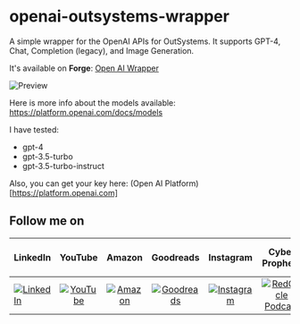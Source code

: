 # openai-outsystems-wrapper

A simple wrapper for the OpenAI APIs for OutSystems. It supports GPT-4, Chat, Completion (legacy), and Image Generation.

It's available on **Forge**:
[Open AI Wrapper](https://www.outsystems.com/forge/component-overview/18160/openai-api-wrapper-o11)

![Preview](https://www.outsystems.com/forge/DownloadResource.aspx?FileName=FullSize_16931_Screenshot20240308214554.png)

Here is more info about the models available:
https://platform.openai.com/docs/models

I have tested:
- gpt-4
- gpt-3.5-turbo
- gpt-3.5-turbo-instruct

Also, you can get your key here:
(Open AI Platform)[https://platform.openai.com]

## Follow me on

|  LinkedIn  |YouTube|Amazon|Goodreads|Instagram|Cyber Prophets|Sharing Your Stories|TikTok|
|:----------|:------------:|:------------:|:------------:|:------------:|:------------:|:------------:|:------------:|
|[![LinkedIn](https://i.stack.imgur.com/idQWu.png)](https://www.linkedin.com/in/federiconavarrete)|[![YouTube](https://i.stack.imgur.com/CFPMR.png)](https://youtube.com/@FedericoNavarrete)|[![Amazon](https://i.stack.imgur.com/NFOeE.png)](https://www.amazon.com/Federico-Navarrete/e/B08NJTXQRV)|[![Goodreads](https://i.stack.imgur.com/oBk0g.jpg)](https://www.goodreads.com/author/show/21125413.Federico_Navarrete)|[![Instagram](https://i.stack.imgur.com/PIfqY.png)](https://www.instagram.com/federico_the_consultant)|[![RedCircle Podcast](https://i.stack.imgur.com/4XICF.png)](https://redcircle.com/shows/cyber-prophets)|[![RedCircle Podcast](https://i.stack.imgur.com/4XICF.png)](https://redcircle.com/shows/sharing-your-stories)|[![TikTok](https://i.stack.imgur.com/pP7X2.png)](https://www.tiktok.com/@federicostories)|
